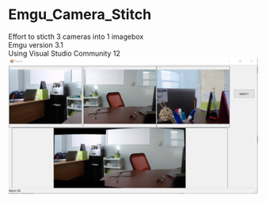# Emgu_Camera_Stitch
Effort to sticth 3 cameras into 1 imagebox<br/>
Emgu version 3.1 <br/>
Using Visual Studio Community 12 <br/>
![Screenshot](https://github.com/rachmatg/Emgu_Camera_Stitch/blob/master/Capture.PNG)
